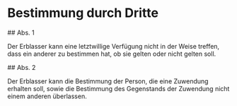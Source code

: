 # Bestimmung durch Dritte



\#\# Abs. 1

 Der Erblasser kann eine letztwillige Verfügung nicht in der Weise treffen, dass ein anderer zu bestimmen hat, ob sie gelten oder nicht gelten soll.

\#\# Abs. 2

 Der Erblasser kann die Bestimmung der Person, die eine Zuwendung erhalten soll, sowie die Bestimmung des Gegenstands der Zuwendung nicht einem anderen überlassen. 

